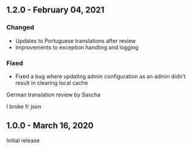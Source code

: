 ## 1.2.0 - February 04, 2021

### Changed
- Updates to Portuguese translations after review
- Improvements to exception handling and logging
### Fixed
- Fixed a bug where updating admin configuration as an admin didn&#x27;t result in clearing local cache


German translation review by Sascha

I broke fr json







## 1.0.0 - March 16, 2020
Initial release